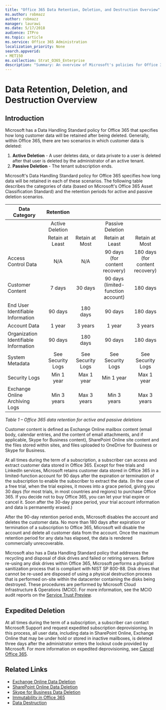 ```yaml
---
title: "Office 365 Data Retention, Deletion, and Destruction Overview"
ms.author: robmazz
author: robmazz
manager: laurawi
ms.date: 5/17/2018
audience: ITPro
ms.topic: article
ms.service: Office 365 Administration
localization_priority: None
search.appverid:
- MET150
ms.collection: Strat_O365_Enterprise
description: "Summary: An overview of Microsoft's policies for Office 365 regarding data retention, deletion, and destruction."
---
```


# Data Retention, Deletion, and Destruction Overview

## Introduction
Microsoft has a Data Handling Standard policy for Office 365 that specifies how long customer data will be retained after being deleted. Generally, within Office 365, there are two scenarios in which customer data is deleted:
1.	**Active Deletion** - A user deletes data, or data private to a user is deleted after that user is deleted by the administrator of an active tenant.
2.	**Passive Deletion** - The tenant subscription ends.

Microsoft's Data Handling Standard policy for Office 365 specifies how long data will be retained in each of these scenarios. The following table describes the categories of data (based on Microsoft's Office 365 Asset Classification Standard) and the retention periods for active and passive deletion scenarios.

| Data Category | Retention |  |  |  |
|---------------------------------------|:-----------------:|:-----------------:|:----------------------------------:|:-------------------------------:|
|  | Active Deletion |  | Passive Deletion |  |
|  | Retain at Least | Retain at Most | Retain at Least | Retain at Most |
| Access Control Data | N/A | N/A | 90 days (for content recovery) | 180 days (for content recovery) |
| Customer Content | 7 days | 30 days | 90 days (limited-function account) | 180 days |
| End User Identifiable Information | 90 days | 180 days | 90 days | 180 days |
| Account Data | 1 year | 3 years | 1 year | 3 years |
| Organization Identifiable Information | 90 days | 180 days | 90 days | 180 days |
| System Metadata | See Security Logs | See Security Logs | See Security Logs | See Security Logs |
| Security Logs | Min 1 year | Max 1 year | Min 1 year | Max 1 year |
| Exchange Online Archiving Logs | Min 3 years | Max 3 years | Min 3 years | Max 3 years |

*Table 1 – Office 365 data retention for active and passive deletions*

Customer content is defined as Exchange Online mailbox content (email body, calendar entries, and the content of email attachments, and if applicable, Skype for Business content), SharePoint Online site content and the files stored within sites, and files uploaded to OneDrive for Business or Skype for Business.

At all times during the term of a subscription, a subscriber can access and extract customer data stored in Office 365. Except for free trials and LinkedIn services, Microsoft retains customer data stored in Office 365 in a limited-function account for 90 days after the expiration or termination of the subscription to enable the subscriber to extract the data. (In the case of a free trial, when the trial expires, it moves into a grace period, giving you 30 days (for most trials, in most countries and regions) to purchase Office 365. If you decide not to buy Office 365, you can let your trial expire or cancel it. Soon after the 30-day grace period, your trial account information and data is permanently erased.)

After the 90-day retention period ends, Microsoft disables the account and deletes the customer data. No more than 180 days after expiration or termination of a subscription to Office 365, Microsoft will disable the account and delete all customer data from the account. Once the maximum retention period for any data has elapsed, the data is rendered commercially unrecoverable.

Microsoft also has a Data Handling Standard policy that addresses the recycling and disposal of disk drives and failed or retiring servers. Before re-using any disk drives within Office 365, Microsoft performs a physical sanitization process that is compliant with NIST SP 800-88. Disk drives that cannot be re-used are disposed of using a physical destruction process that is performed on-site within the datacenter containing the disks being destroyed. These procedures are performed by Microsoft Cloud Infrastructure & Operations (MCIO). For more information, see the MCIO audit reports on the [Service Trust Preview](https://aka.ms/STP).

## Expedited Deletion
At all times during the term of a subscription, a subscriber can contact Microsoft Support and request expedited subscription deprovisioning. In this process, all user data, including data in SharePoint Online, Exchange Online that may be under hold or stored in inactive mailboxes, is deleted three days after the administrator enters the lockout code provided by Microsoft. For more information on expedited deprovisioning, see [Cancel Office 365](https://support.office.com/en-us/article/Cancel-Office-365-for-business-b1bc0bef-4608-4601-813a-cdd9f746709a).

## Related Links
- [Exchange Online Data Deletion](/office365/enterprise/office-365-exchange-online-data-deletion)
- [SharePoint Online Data Deletion](/office365/enterprise/office-365-sharepoint-online-data-deletion)
- [Skype for Business Data Deletion](/office365/enterprise/office-365-skype-data-deletion)
- [Immutability in Office 365](/office365/enterprise/office-365-data-immutability)
- [Data Destruction](/office365/enterprise/office-365-data-destruction)